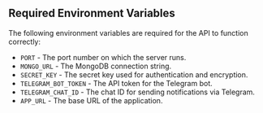 ## Required Environment Variables

The following environment variables are required for the API to function correctly:

- `PORT` - The port number on which the server runs.
- `MONGO_URL` - The MongoDB connection string.
- `SECRET_KEY` - The secret key used for authentication and encryption.
- `TELEGRAM_BOT_TOKEN` - The API token for the Telegram bot.
- `TELEGRAM_CHAT_ID` - The chat ID for sending notifications via Telegram.
- `APP_URL` - The base URL of the application.